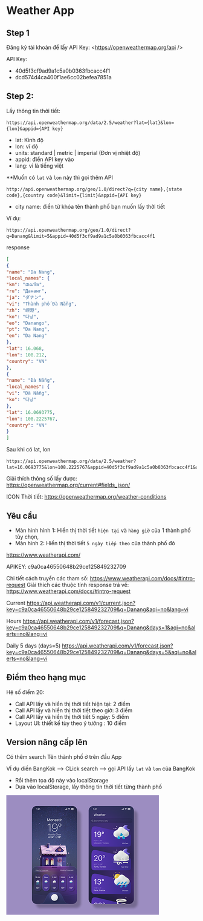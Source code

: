 # Weather App

## Step 1

Đăng ký tài khoản để lấy API Key: <https://openweathermap.org/api />

API Key: 

- 40d5f3cf9ad9a1c5a0b0363fbcacc4f1
- dcd574d4ca400f1ae6cc02befea7851a

## Step 2:

Lấy thông tin thời tiết:

```text
https://api.openweathermap.org/data/2.5/weather?lat={lat}&lon={lon}&appid={API key}
```

- lat: Kinh độ
- lon: vĩ độ
- units: standard | metric  |  imperial (Đơn vị nhiệt độ)
- appid: điền API key vào
- lang: vi là tiếng việt

**Muốn có `lat` và `lon` này thì gọi thêm API 

```text
http://api.openweathermap.org/geo/1.0/direct?q={city name},{state code},{country code}&limit={limit}&appid={API key}
```
- city name: điền từ khóa tên thành phố bạn muốn lấy thời tiết


Ví dụ:

```text
https://api.openweathermap.org/geo/1.0/direct?q=Danang&limit=5&appid=40d5f3cf9ad9a1c5a0b0363fbcacc4f1
```

response

```json
[
{
"name": "Da Nang",
"local_names": {
"km": "ដាណាំង",
"ru": "Дананг",
"ja": "ダナン",
"vi": "Thành phố Đà Nẵng",
"zh": "峴港",
"ko": "다낭",
"eo": "Danango",
"pt": "Da Nang",
"en": "Da Nang"
},
"lat": 16.068,
"lon": 108.212,
"country": "VN"
},
{
"name": "Đà Nẵng",
"local_names": {
"vi": "Đà Nẵng",
"ko": "다낭"
},
"lat": 16.0693775,
"lon": 108.2225767,
"country": "VN"
}
]
```

Sau khi có lat, lon

```text
https://api.openweathermap.org/data/2.5/weather?lat=16.0693775&lon=108.2225767&appid=40d5f3cf9ad9a1c5a0b0363fbcacc4f1&units=metric&lang=vi
```

Giải thích thông số lấy được: <https://openweathermap.org/current#fields_json/>


ICON Thời tiết: <https://openweathermap.org/weather-conditions>

## Yêu cầu

- Màn hình hình 1: Hiển thị thời tiết `hiện tại` và `hàng giờ` của 1 thành phố tùy chọn, 
- Màn hình 2: Hiển thị thời tiết `5 ngày tiếp theo` của thành phố đó


https://www.weatherapi.com/

APIKEY: c9a0ca46550648b29ce125849232709

Chi tiết cách truyền các tham số: https://www.weatherapi.com/docs/#intro-request
Giải thích các thuộc tính response trả về: https://www.weatherapi.com/docs/#intro-request

Current
https://api.weatherapi.com/v1/current.json?key=c9a0ca46550648b29ce125849232709&q=Danang&aqi=no&lang=vi


Hours
https://api.weatherapi.com/v1/forecast.json?key=c9a0ca46550648b29ce125849232709&q=Danang&days=1&aqi=no&alerts=no&lang=vi

Daily 5 days (days=5)
https://api.weatherapi.com/v1/forecast.json?key=c9a0ca46550648b29ce125849232709&q=Danang&days=5&aqi=no&alerts=no&lang=vi

## Điểm theo hạng mục

Hệ số điểm 20:

- Call API lấy và hiển thị thời tiết hiện tại: 2 điểm
- Call API lấy và hiển thị thời tiết theo giờ: 3 điểm
- Call API lấy và hiển thị thời tiết 5 ngày: 5 điểm
- Layout UI: thiết kế tùy theo ý tưởng  : 10 điểm


## Version nâng cấp lên

Có thêm search Tên thành phố ở trên đầu App

VÍ dụ điền BangKok --> CLick search --> gọi API lấy `lat` và `lon` của BangKok
- Rồi thêm tọa độ này vào localStorage
- Dựa vào localStorage, lấy thông tin thời tiết từng thành phố


![app](plan-4.png)
